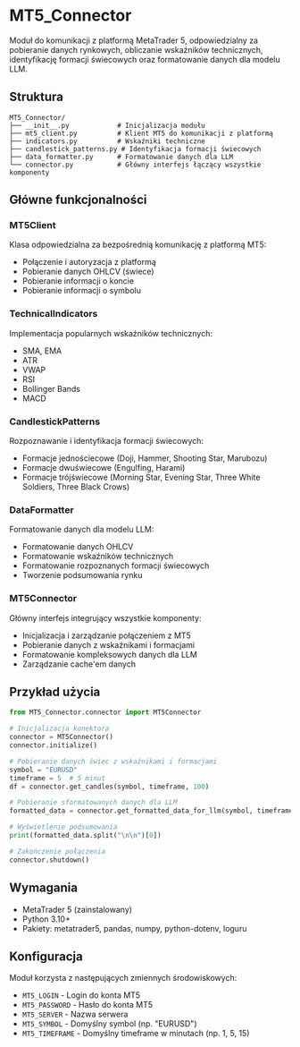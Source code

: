 # MT5_Connector

Moduł do komunikacji z platformą MetaTrader 5, odpowiedzialny za pobieranie danych rynkowych, obliczanie wskaźników technicznych, identyfikację formacji świecowych oraz formatowanie danych dla modelu LLM.

## Struktura

```
MT5_Connector/
├── __init__.py            # Inicjalizacja modułu
├── mt5_client.py          # Klient MT5 do komunikacji z platformą
├── indicators.py          # Wskaźniki techniczne
├── candlestick_patterns.py # Identyfikacja formacji świecowych
├── data_formatter.py      # Formatowanie danych dla LLM
└── connector.py           # Główny interfejs łączący wszystkie komponenty
```

## Główne funkcjonalności

### MT5Client

Klasa odpowiedzialna za bezpośrednią komunikację z platformą MT5:

- Połączenie i autoryzacja z platformą
- Pobieranie danych OHLCV (świece)
- Pobieranie informacji o koncie
- Pobieranie informacji o symbolu

### TechnicalIndicators

Implementacja popularnych wskaźników technicznych:

- SMA, EMA
- ATR
- VWAP
- RSI
- Bollinger Bands
- MACD

### CandlestickPatterns

Rozpoznawanie i identyfikacja formacji świecowych:

- Formacje jednościecowe (Doji, Hammer, Shooting Star, Marubozu)
- Formacje dwuświecowe (Engulfing, Harami)
- Formacje trójświecowe (Morning Star, Evening Star, Three White Soldiers, Three Black Crows)

### DataFormatter

Formatowanie danych dla modelu LLM:

- Formatowanie danych OHLCV
- Formatowanie wskaźników technicznych
- Formatowanie rozpoznanych formacji świecowych
- Tworzenie podsumowania rynku

### MT5Connector

Główny interfejs integrujący wszystkie komponenty:

- Inicjalizacja i zarządzanie połączeniem z MT5
- Pobieranie danych z wskaźnikami i formacjami
- Formatowanie kompleksowych danych dla LLM
- Zarządzanie cache'em danych

## Przykład użycia

```python
from MT5_Connector.connector import MT5Connector

# Inicjalizacja konektora
connector = MT5Connector()
connector.initialize()

# Pobieranie danych świec z wskaźnikami i formacjami
symbol = "EURUSD"
timeframe = 5  # 5 minut
df = connector.get_candles(symbol, timeframe, 100)

# Pobieranie sformatowanych danych dla LLM
formatted_data = connector.get_formatted_data_for_llm(symbol, timeframe, 50)

# Wyświetlenie podsumowania
print(formatted_data.split("\n\n")[0])

# Zakończenie połączenia
connector.shutdown()
```

## Wymagania

- MetaTrader 5 (zainstalowany)
- Python 3.10+
- Pakiety: metatrader5, pandas, numpy, python-dotenv, loguru

## Konfiguracja

Moduł korzysta z następujących zmiennych środowiskowych:

- `MT5_LOGIN` - Login do konta MT5
- `MT5_PASSWORD` - Hasło do konta MT5
- `MT5_SERVER` - Nazwa serwera
- `MT5_SYMBOL` - Domyślny symbol (np. "EURUSD")
- `MT5_TIMEFRAME` - Domyślny timeframe w minutach (np. 1, 5, 15) 